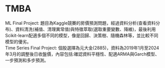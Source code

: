 # TMBA
ML Final Project: 題目為Kaggle競賽的房價預測問題，經過資料分析(查看資料分布)、資料清洗(補值、清理異常值)與特徵萃取(選取重要變數、降維)，最後利用
Scikit-learn配適多個不同的模型，像是回歸、決策樹、隨機森林等，並比較不同模型的優劣。      
Time Series Final Project: 個股選擇為元大金(2885)，資料為2019年1月至2024年3月的調整後日收盤價，內容包括:確認資料平穩性、配適ARMA與Garch模型、一步預測和多步預測。
